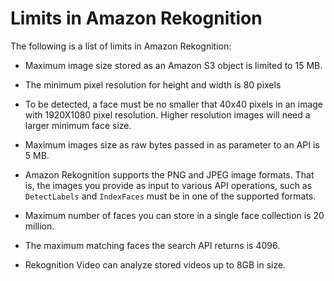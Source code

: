 # Limits in Amazon Rekognition<a name="limits"></a>

The following is a list of limits in Amazon Rekognition:

+ Maximum image size stored as an Amazon S3 object is limited to 15 MB\. 

+ The minimum pixel resolution for height and width is 80 pixels

+ To be detected, a face must be no smaller that 40x40 pixels in an image with 1920X1080 pixel resolution\. Higher resolution images will need a larger minimum face size\. 

+ Maximum images size as raw bytes passed in as parameter to an API is 5 MB\.

+ Amazon Rekognition supports the PNG and JPEG image formats\. That is, the images you provide as input to various API operations, such as `DetectLabels` and `IndexFaces` must be in one of the supported formats\.

+ Maximum number of faces you can store in a single face collection is 20 million\.

+ The maximum matching faces the search API returns is 4096\.

+ Rekognition Video can analyze stored videos up to 8GB in size\.